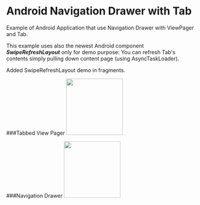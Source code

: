 # Android Navigation Drawer  with Tab



Example of Android Application that use Navigation Drawer with ViewPager and Tab.

This example uses also the newest Android component ***SwipeRefreshLayout*** only for demo purpose: You can refresh Tab's contents simply pulling down content page (using AsyncTaskLoader).

Added SwipeRefreshLayout demo in fragments.


###Tabbed View Pager
<img src="https://cloud.githubusercontent.com/assets/7020500/4184863/b125de60-374f-11e4-9923-c3ff85a97eff.png" style="width: 150px;"/>

###Navigation Drawer
<img src="https://cloud.githubusercontent.com/assets/7020500/4184862/b11c3180-374f-11e4-9df3-7c72d132cf56.png" style="width: 150px;"/>


